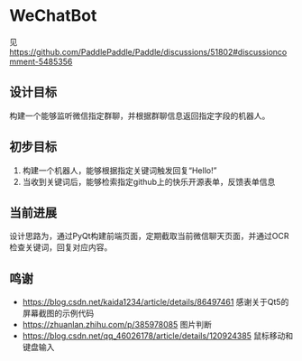 # WeChatBot

见 https://github.com/PaddlePaddle/Paddle/discussions/51802#discussioncomment-5485356

## 设计目标

构建一个能够监听微信指定群聊，并根据群聊信息返回指定字段的机器人。

## 初步目标

1. 构建一个机器人，能够根据指定关键词触发回复“Hello!”
2. 当收到关键词后，能够检索指定github上的快乐开源表单，反馈表单信息

## 当前进展

设计思路为，通过PyQt构建前端页面，定期截取当前微信聊天页面，并通过OCR检查关键词，回复对应内容。

## 鸣谢
- https://blog.csdn.net/kaida1234/article/details/86497461 感谢关于Qt5的屏幕截图的示例代码
- https://zhuanlan.zhihu.com/p/385978085 图片判断
- https://blog.csdn.net/qq_46026178/article/details/120924385 鼠标移动和键盘输入